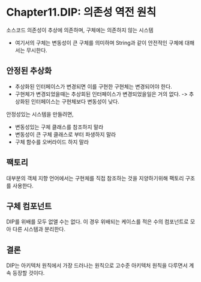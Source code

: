 # Chapter11.DIP: 의존성 역전 원칙
소스코드 의존성이 추상에 의존하며, 구체에는 의존하지 않는 시스템  
- 여기서의 구체는 변동성이 큰 구체를 의미하며 String과 같이 안전적인 구체에 대해서는 무시한다.  

## 안정된 추상화  
- 추상화된 인터페이스가 변경되면 이를 구현한 구현체는 변경되어야 한다.
- 구현체가 변경되었을때는 추상회된 인터페이스가 변경되었을일은 거의 없다.
-> 추상화된 인터페이스는 구현체보다 변동성이 낮다.  
  
안정성있는 시스템을 만들려면,   
- 변동성있는 구체 클래스를 참조하지 말라  
- 변동성이 큰 구체 클래스로 부터 파생하지 말라  
- 구체 함수를 오버라이드 하지 말라  

## 팩토리
대부분의 객체 지향 언어에서는 구현체를 직접 참조하는 것을 지양하기위해 팩토리 구조를 사용한다.  

## 구체 컴포넌트  
DIP를 위배를 모두 없앨 수는 없다. 이 경우 위배되는 케이스를 적은 수의 컴포넌트로 모아 다른 시스템과 분리한다.   

## 결론
DIP는 아키텍처 원칙에서 가장 드러나는 원칙으로 고수준 아키텍처 원칙을 다루면서 계속 등장할 것이다.
